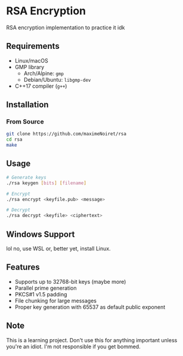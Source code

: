 # RSA Encryption

RSA encryption implementation to practice it idk

## Requirements
- Linux/macOS
- GMP library
  - Arch/Alpine: ``gmp``
  - Debian/Ubuntu: ``libgmp-dev``
- C++17 compiler (``g++``)

## Installation
### From Source
```bash
git clone https://github.com/maximeNoiret/rsa
cd rsa
make
```

## Usage
```bash
# Generate keys
./rsa keygen [bits] [filename]

# Encrypt
./rsa encrypt <keyfile.pub> <message>

# Decrypt
./rsa decrypt <keyfile> <ciphertext>
```

## Windows Support
lol no, use WSL or, better yet, install Linux.

## Features
- Supports up to 32768-bit keys (maybe more)
- Parallel prime generation
- PKCS#1 v1.5 padding
- File chunking for large messages
- Proper key generation with 65537 as default public exponent

## Note
This is a learning project. Don't use this for anything important unless you're an idiot. I'm not responsible if you get bommed.
